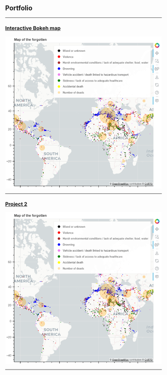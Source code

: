 ## Portfolio

---

### [Interactive Bokeh map](/sample_page)
<img src="images/bokeh_map.PNG?raw=true"/>

---

### [Project 2](/sample_page)
<img src="images/bokeh_map.PNG?raw=true"/>

---


